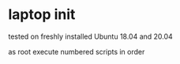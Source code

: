 # laptop init
tested on freshly installed Ubuntu 18.04 and 20.04

as root execute numbered scripts in order
